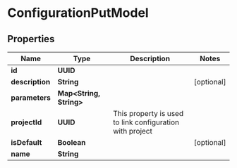 

# ConfigurationPutModel


## Properties

| Name | Type | Description | Notes |
|------------ | ------------- | ------------- | -------------|
|**id** | **UUID** |  |  |
|**description** | **String** |  |  [optional] |
|**parameters** | **Map&lt;String, String&gt;** |  |  |
|**projectId** | **UUID** | This property is used to link configuration with project |  |
|**isDefault** | **Boolean** |  |  [optional] |
|**name** | **String** |  |  |



